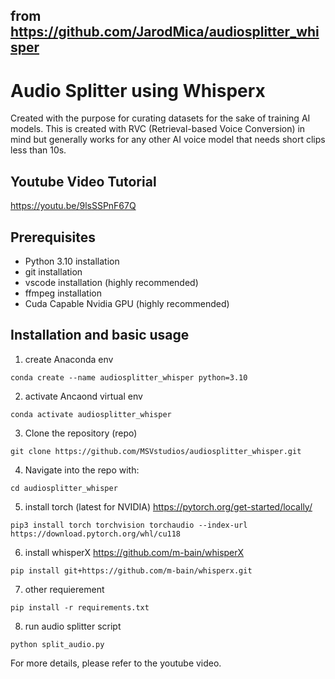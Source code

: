 ## from https://github.com/JarodMica/audiosplitter_whisper

# Audio Splitter using Whisperx
Created with the purpose for curating datasets for the sake of training AI models.  This is created with RVC (Retrieval-based Voice Conversion) in mind but generally works for any other AI voice model that needs short clips less than 10s.

## Youtube Video Tutorial
https://youtu.be/9lsSSPnF67Q

## Prerequisites
- Python 3.10 installation
- git installation
- vscode installation (highly recommended)
- ffmpeg installation
- Cuda Capable Nvidia GPU (highly recommended)

## Installation and basic usage
1. create Anaconda env
```
conda create --name audiosplitter_whisper python=3.10
```

2. activate Ancaond virtual env
```
conda activate audiosplitter_whisper 
```

3. Clone the repository (repo)
```
git clone https://github.com/MSVstudios/audiosplitter_whisper.git
```

4. Navigate into the repo with:
```
cd audiosplitter_whisper
``` 

5. install torch (latest for NVIDIA) https://pytorch.org/get-started/locally/
```
pip3 install torch torchvision torchaudio --index-url https://download.pytorch.org/whl/cu118
```

6. install whisperX https://github.com/m-bain/whisperX
```
pip install git+https://github.com/m-bain/whisperx.git
```

7. other requierement
```
pip install -r requirements.txt
```

8. run audio splitter script
```
python split_audio.py
```

For more details, please refer to the youtube video.
